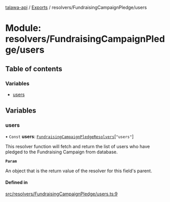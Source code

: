 [talawa-api](../README.md) / [Exports](../modules.md) / resolvers/FundraisingCampaignPledge/users

# Module: resolvers/FundraisingCampaignPledge/users

## Table of contents

### Variables

- [users](resolvers_FundraisingCampaignPledge_users.md#users)

## Variables

### users

• `Const` **users**: [`FundraisingCampaignPledgeResolvers`](types_generatedGraphQLTypes.md#fundraisingcampaignpledgeresolvers)[``"users"``]

This resolver function will fetch and return the list of users who have pledged to the Fundraising Campaign from database.

**`Param`**

An object that is the return value of the resolver for this field's parent.

#### Defined in

[src/resolvers/FundraisingCampaignPledge/users.ts:9](https://github.com/PalisadoesFoundation/talawa-api/blob/4c7d3ea/src/resolvers/FundraisingCampaignPledge/users.ts#L9)
